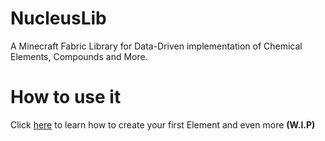 # NucleusLib

A Minecraft Fabric Library for Data-Driven implementation of Chemical Elements, Compounds and More.

# How to use it

Click [here](https://github.com/Piggo41/NucleusLib/wiki) to learn how to create your first Element and even more **(W.I.P)**